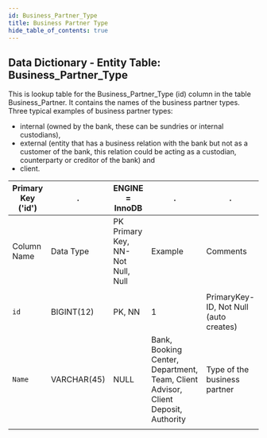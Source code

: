 ```yaml
---
id: Business_Partner_Type
title: Business Partner Type
hide_table_of_contents: true
---
```


## Data Dictionary - Entity Table: Business_Partner_Type

This is lookup table for the Business_Partner_Type (id) column in the table Business_Partner. It contains the names of the business partner types. 
Three typical examples of business partner types: 
- internal (owned by the bank, these can be sundries or internal custodians), 
- external (entity that has a business relation with the bank but not as a customer of the bank, this relation could be acting as a custodian, counterparty or creditor of the bank) and 
- client.


| Primary Key ('id')|.|ENGINE = InnoDB|.|.|
|---|---|---|---|---|
| Column Name| Data Type|PK Primary Key, NN-Not Null, Null|Example|Comments|
||
|`id` |BIGINT(12)| PK, NN|1|PrimaryKey-ID, Not Null (auto creates)|
|`Name`|VARCHAR(45)| NULL|Bank, Booking Center, Department, Team, Client Advisor, Client Deposit, Authority|Type of the business partner|
||
